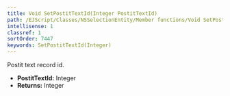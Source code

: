 ```yaml
---
title: Void SetPostitTextId(Integer PostitTextId)
path: /EJScript/Classes/NSSelectionEntity/Member functions/Void SetPostitTextId(Integer p_0)
intellisense: 1
classref: 1
sortOrder: 7447
keywords: SetPostitTextId(Integer)
---
```



Postit text record id.



* **PostitTextId:** Integer
* **Returns:** Integer


